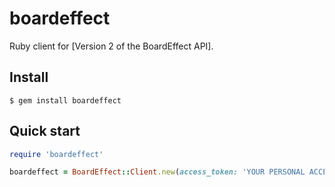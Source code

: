 # boardeffect

Ruby client for [Version 2 of the BoardEffect API].


## Install

```
$ gem install boardeffect
```


## Quick start

```ruby
require 'boardeffect'

boardeffect = BoardEffect::Client.new(access_token: 'YOUR PERSONAL ACCESS TOKEN', host: 'https://yourportalname.boardeffect.com/')
```